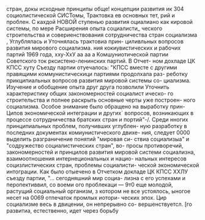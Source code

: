 стран, докы исходные принципы обще! концепции развития ик
304 социолистической СИСТомы, Трактовка ев основных тет,
рий и проблен. С кахдой НОВОЙ ступенью развития  оциалиано
как кировой системы, по мере Расширения опыта социалисти_
ческого строительства и совериенствования сотрудничества
стран социализма , Углублялась и Уточнялась трактовиа прин-
циливльных вопросов развития мирового социализма.
ния кокиувистических и рабочих партий 1969 года, хху-ХхУ
аа аа а Комшуниотической партии Советского
ток рксистено-ленинских партий. В Отчет-
ном дохладе ЦК КПСС хуту Съезду партии отуечалось: "КПСС вместе
с другими правящими коммунистическици партиями продолхала раз-
реботку прикципиальных вопросов развития мировой системы со-
циализма. Изучение и обобщение опыта друг друга позволили
Уточнить характеристику общих закономерностей социалист ическо-
го строительства и полнее раскрыть основные черты уже построен-
ного социализма. Особое знимание было обращено на выработку прин-
Ципов экономической интеграции и других` вопросов, возникающих
в процессе сотрудничества братских стран и портий"-/.
Среди нногих принципиальных проблем, получивших углублен-
ную разработку в последних документах комиунистического двихе-
ния, следует 0000 выделить разграничение понятий "мировая си-
ствиа социализыа" и "содружество социалистических стран", во-
просы противоречий, закономерностей и принцилов развития мировой
системи социализна, взаимоотношения интернециональных и нацио-
нальных интересов социзлистических стран, проблемы социалисти-
ческой экономической интограции. Как было отыечено в Отчетком
докладе ЦК КПСС ХХЛУ съезду партии, "... сегодняшний мир социа-
лизна с его успехами и перопективвил, со воеми ого проблекаци
— 9т0 еще молодой, растущий социальный организм, з котором не
все устоялось, ыногое несет на 0069 отпечаток промлых иотори-
ческих эпох. Цир социализме весь в двицении, он непрерывно со-
вершенствуетсл. [го развитиа, естественно, идет через борьбу


[^1]: "Материалы ХХIV съезда КПСС". Политиздат, 1971, стр. 103.
